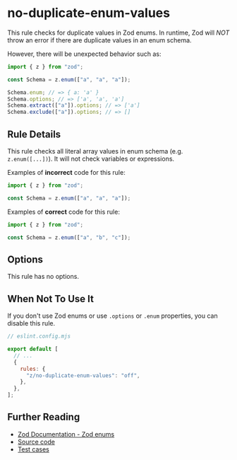 # no-duplicate-enum-values

This rule checks for duplicate values in Zod enums. In runtime, Zod will _NOT_
throw an error if there are duplicate values in an enum schema.

However, there will be unexpected behavior such as:

```js
import { z } from "zod";

const Schema = z.enum(["a", "a", "a"]);

Schema.enum; // => { a: 'a' }
Schema.options; // => ['a', 'a', 'a']
Schema.extract(["a"]).options; // => ['a']
Schema.exclude(["a"]).options; // => []
```

## Rule Details

This rule checks all literal array values in enum schema (e.g. `z.enum([...])`).
It will not check variables or expressions.

Examples of **incorrect** code for this rule:

```ts
import { z } from "zod";

const Schema = z.enum(["a", "a", "a"]);
```

Examples of **correct** code for this rule:

```ts
import { z } from "zod";

const Schema = z.enum(["a", "b", "c"]);
```

## Options

This rule has no options.

## When Not To Use It

If you don't use Zod enums or use `.options` or `.enum` properties, you can
disable this rule.

```js
// eslint.config.mjs

export default [
  // ...
  {
    rules: {
      "z/no-duplicate-enum-values": "off",
    },
  },
];
```

## Further Reading

- [Zod Documentation - Zod enums](https://zod.dev/?id=zod-enums)
- [Source code](../../src/rules/no-duplicate-enum-values.ts)
- [Test cases](../../src/rules/no-duplicate-enum-values.test.ts)
